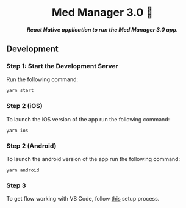 <h1 align="center">Med Manager 3.0 💊</h1>
<h5 align="center">
  React Native application to run the Med Manager 3.0 app.
</h5>

## Development

### Step 1: Start the Development Server

Run the following command:

```
yarn start
```

### Step 2 (iOS)

To launch the iOS version of the app run the following command:

```
yarn ios
```

### Step 2 (Android)

To launch the android version of the app run the following command:

```
yarn android
```

### Step 3

To get flow working with VS Code, follow [this](https://github.com/flowtype/flow-for-vscode#setup) setup process.
